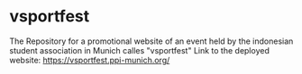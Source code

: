 # vsportfest
The Repository for a promotional website of an event held by the indonesian student association in Munich calles "vsportfest"
Link to the deployed website: https://vsportfest.ppi-munich.org/
